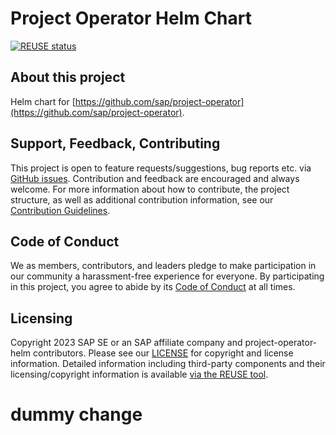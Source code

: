 # Project Operator Helm Chart

[![REUSE status](https://api.reuse.software/badge/github.com/SAP/project-operator-helm)](https://api.reuse.software/info/github.com/SAP/project-operator-helm)

## About this project

Helm chart for [https://github.com/sap/project-operator](https://github.com/sap/project-operator).

## Support, Feedback, Contributing

This project is open to feature requests/suggestions, bug reports etc. via [GitHub issues](https://github.com/SAP/project-operator-helm/issues). Contribution and feedback are encouraged and always welcome. For more information about how to contribute, the project structure, as well as additional contribution information, see our [Contribution Guidelines](CONTRIBUTING.md).

## Code of Conduct

We as members, contributors, and leaders pledge to make participation in our community a harassment-free experience for everyone. By participating in this project, you agree to abide by its [Code of Conduct](https://github.com/SAP/.github/blob/main/CODE_OF_CONDUCT.md) at all times.

## Licensing

Copyright 2023 SAP SE or an SAP affiliate company and project-operator-helm contributors. Please see our [LICENSE](LICENSE) for copyright and license information. Detailed information including third-party components and their licensing/copyright information is available [via the REUSE tool](https://api.reuse.software/info/github.com/SAP/project-operator-helm).

# dummy change

